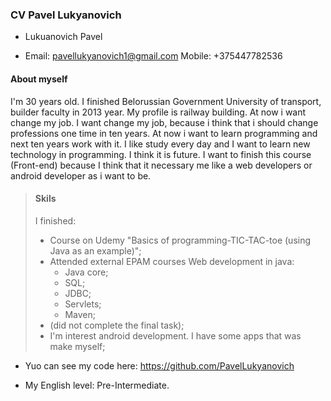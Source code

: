 ###         CV Pavel Lukyanovich

* Lukuanovich Pavel

* Email: pavellukyanovich1@gmail.com
  Mobile: +375447782536

####       About myself
 I'm 30 years old. I finished Belorussian Government University of transport, builder faculty in 2013 year. My profile is  railway building. At now i want change my job. I want change my job, because i think that i should change professions 
 one time in ten years. At now i want to learn programming and next ten years work with it. I like study every day and I
 want to learn new technology in programming. I think it is future. I want to finish this course (Front-end) because I think that it necessary me like a web developers or android developer as i want to be.  
>####       Skils
>I finished: 
>* Course on Udemy "Basics of programming-TIC-TAC-toe (using Java as an example)";
>* Attended external EPAM courses Web development in java:
>    - Java core;
>    - SQL;
>    - JDBC;
>    - Servlets;
>    - Maven;
>* (did not complete the final task);
>* I'm interest android development. I have some apps that was make myself;

* Yuo can see my code here: https://github.com/PavelLukyanovich

* My English level: Pre-Intermediate.

